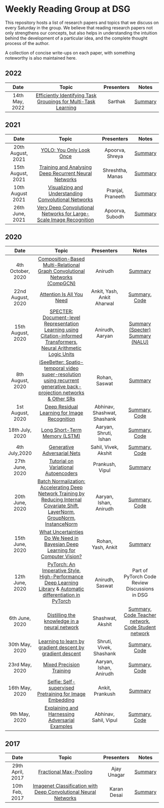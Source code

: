 # Weekly Reading Group at DSG

This repository hosts a list of research papers and topics that we discuss on every Saturday in the group. We believe that reading research papers not only strengthens our concepts, but also helps in understanding the intuition behind the 
development of a particular idea, and the complete thought process of the author.

A collection of concise write-ups on each paper, with something noteworthy is also maintained here.

## 2022
|       Date       | Topic | Presenters | Notes |
|:----------------:|:----------------------------------------:|:----------:|:------:|
|14th May, 2022| <a href="https://arxiv.org/pdf/2109.04617.pdf"> Efficiently Identifying Task Groupings for Multi-Task Learning </a>| Sarthak |[Summary](tobeupdated)


## 2021 
|       Date       | Topic | Presenters | Notes |
|:----------------:|:----------------------------------------:|:----------:|:------:|
|20th August, 2021| <a href="https://arxiv.org/pdf/1506.02640v5.pdf"> YOLO: You Only Look Once </a>| Apoorva, Shreya |[Summary](Aug21/Discussion4/yolo.md)
|15th August, 2021| <a href="http://papers.nips.cc/paper/5166-training-and-analysing-deep-recurrent-neural-networks.pdf"> Training and Analysing Deep Recurrent Neural Networks </a>| Shreshtha, Manas |[Summary](Aug21/Discussion3/summary.pdf)
| 10th August 2021| <a href="https://arxiv.org/pdf/1311.2901.pdf"> Visualizing and Understanding Convolutional Networks </a> | Pranjal, Praneeth | [Summary](Aug21/Discussion2/summary.md)
|26th June, 2021| <a href="https://arxiv.org/pdf/1409.1556.pdf"> Very Deep Convolutional Networks for Large-Scale Image Recognition </a>| Apoorva, Subodh| [Summary](Jul21/VGGNet/VGGNet.md)


## 2020

|       Date       | Topic | Presenters | Notes |
|:----------------:|:----------------------------------------:|:----------:|:------:|
| 4th October, 2020| <a href="https://arxiv.org/abs/1911.03082"> Composition-Based Multi-Relational Graph Convolutional Networks (CompGCN) </a> | Anirudh | [Summary](Oct20/Discussion1/Summary.md)
| 22nd August, 2020| [Attention Is All You Need](https://arxiv.org/abs/1706.03762) | Ankit, Yash, Ankit Aharwal| [Summary](Aug20/Discussion5/Attention&Transformer.pdf), [Code](Aug20/Discussion5/Transformer.ipynb)
| 15th August, 2020| [SPECTER: Document-level Representation Learning using Citation-informed Transformers](https://arxiv.org/pdf/2004.07180.pdf), [Neural Arithmetic Logic Units](https://arxiv.org/pdf/1808.00508.pdf) | Anirudh, Aaryan | [Summary (Specter)](Aug20/Discussion4/Summary.md) [Summary (NALU)](Aug20/Discussion3/Summary.md)
| 8th August, 2020| [iSeeBetter: Spatio-temporal video super-resolution using recurrent generative back-projection networks & Other SRs](https://arxiv.org/abs/2006.11161) | Rohan, Saswat| [Summary](Aug20/Discussion2/Discussion.pdf)
| 1st August, 2020| [Deep Residual Learning for Image Recognition](https://arxiv.org/pdf/1512.03385.pdf) | Abhinav, Shashwat, Shashank | [Summary](Aug20/Discussion1/ResNet_Summary.pdf), [Code](Aug20/Discussion1/ResNet_Implementation.ipynb)
| 18th July, 2020| [Long Short-Term Memory (LSTM)](https://arxiv.org/abs/1503.04069.pdf) | Aaryan, Shruti, Ishan | [Summary](July20/Discussion2/Summary.md), [Code](July20/Discussion2/LSTM.ipynb)
| 4th July,2020 | [Generative Adversarial Nets](https://arxiv.org/pdf/1406.2661.pdf) | Sahil, Vivek, Akshit | [Summary](July20/Discussion1/Summary_GAN.pdf), [Code](July20/Discussion1/Mnist-GAN-pytorch.ipynb) 
| 27th June, 2020 | [Tutorial on Variational Autoencoders](https://arxiv.org/pdf/1606.05908.pdf) | Prankush, Vipul | [Summary](Jun20/Discussion5/Summary.pdf)
| 20th June, 2020 | [Batch Normalization: Accelerating Deep Network Training by Reducing Internal Covariate Shift](https://arxiv.org/pdf/1502.03167.pdf), [LayerNorm](https://arxiv.org/abs/1607.06450), [GroupNorm](https://arxiv.org/pdf/1803.08494.pdf), [InstanceNorm](https://arxiv.org/abs/1607.08022) | Aaryan, Ishan, Anirudh | [Summary](Jun20/Discussion4/Summary.md), [Code](Jun20/Discussion4/BatchNorm.ipynb)
| 15th June, 2020 | [What Uncertainties Do We Need in Bayesian Deep Learning for Computer Vision?](https://arxiv.org/pdf/1703.04977.pdf) | Rohan, Yash, Ankit | [Summary](Jun20/Discussion3/Summary.pdf)
| 12th June, 2020 | [PyTorch: An Imperative Style, High-Performance Deep Learning Library](https://papers.nips.cc/paper/9015-pytorch-an-imperative-style-high-performance-deep-learning-library.pdf) & [Automatic differentiation in PyTorch](https://openreview.net/pdf?id=BJJsrmfCZ) | Anirudh, Saswat | Part of PyTorch Code Review Discussions in DSG
| 6th June, 2020 | [Distilling the knowledge in a neural network](https://arxiv.org/pdf/1503.02531.pdf) | Shashwat, Akshit | [Summary](Jun20/Discussion1/summary.pdf), [Code Teacher network](Jun20/Discussion1/distill_basic_teacher.ipynb), [Code Student network](Jun20/Discussion1/distill_basic_student.ipynb)
| 30th May, 2020 |	[Learning to learn by gradient descent by gradient descent](https://arxiv.org/abs/1606.04474)  | Shruti, Vivek, Shashank| [Summary](May20/Discussion4/Learning%20to%20learn%20by%20gradient%20descent%20by%20gradient%20descent.pdf),  [Code](May20/Discussion4/Grad%5E2.ipynb)
| 23rd May, 2020 |	[Mixed Precision Training](https://arxiv.org/abs/1710.03740)  | Aaryan, Ishan, Anirudh| [Summary](May20/Discussion3/Mixed%20Precision%20Training.pdf), [Code](May20/Discussion3/MixedPrecisionTraining.ipynb)
| 16th May, 2020 |	[Selfie: Self-supervised Pretraining for Image Embedding](https://arxiv.org/abs/1906.02940)  | Ankit, Prankush| [Summary](May20/Discussion2/Summary.pdf)
| 9th May, 2020 |	[Explaining and Harnessing Adversarial Examples](https://arxiv.org/abs/1412.6572)  | Abhinav, Sahil, Vipul| [Summary](May20/Discussion1/Summary.pdf), [Code](May20/Discussion1/Adversarial_Pytorch.ipynb)
## 2017

|       Date       | Topic | Presenters | Notes |
|:----------------:|:----------------------------------------:|:----------:|:------:|
| 29th April, 2017 |	[Fractional Max-Pooling](https://arxiv.org/abs/1412.6572)  | Ajay Unagar | [Summary](Apr17/fractional-max-Pooling-paper-Summary.md)
| 10th Feb, 2017 |	[Imagenet Classification with Deep Convolutional Neural Networks](http://www.cs.cmu.edu/~epxing/Class/10715-14f/reading/imagenet.pdf)  | Karan Desai| [Summary](Feb17/imagenet-classification-with-deep-convolutional-neural-networks.md)
